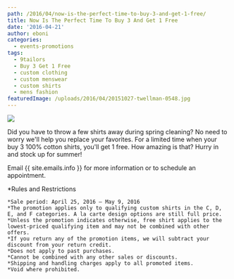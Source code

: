 ```yaml
---
path: /2016/04/now-is-the-perfect-time-to-buy-3-and-get-1-free/
title: Now Is The Perfect Time To Buy 3 And Get 1 Free
date: '2016-04-21'
author: eboni
categories:
  - events-promotions
tags:
  - 9tailors
  - Buy 3 Get 1 Free
  - custom clothing
  - custom menswear
  - custom shirts
  - mens fashion
featuredImage: /uploads/2016/04/20151027-twellman-0548.jpg
---
```

![](https://files.slack.com/files-pri/T0LS16RRR-F12D4UPCP/b3g1.jpg)

Did you have to throw a few shirts away during spring cleaning? No need to worry we'll help you replace your favorites. For a limited time when your buy 3 100% cotton shirts, you'll get 1 free. How amazing is that? Hurry in and stock up for summer!

Email {{ site.emails.info }} for more information or to schedule an appointment.

\*Rules and Restrictions

	*Sale period: April 25, 2016 – May 9, 2016
	*The promotion applies only to qualifying custom shirts in the C, D, E, and F categories. A la carte design options are still full price.
	*Unless the promotion indicates otherwise, free shirt applies to the lowest-priced qualifying item and may not be combined with other offers.
	*If you return any of the promotion items, we will subtract your discount from your return credit.
	*Does not apply to past purchases.
	*Cannot be combined with any other sales or discounts.
	*Shipping and handling charges apply to all promoted items.
	*Void where prohibited.